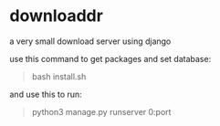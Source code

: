 # downloaddr
a very small download server using django

use this command to get packages and set database:
 > bash install.sh

and use this to run:
 > python3 manage.py runserver 0:port
